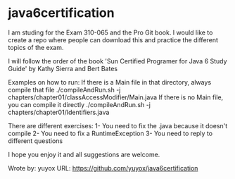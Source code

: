 # java6certification
I am studing for the Exam 310-065 and the Pro Git book.
I would like to create a repo where people can download this and practice the different topics of the exam.

I will follow the order of the book 'Sun Certified Programer for Java 6 Study Guide' by Kathy Sierra and Bert Bates

Examples on how to run:
If there is a Main file in that directory, always compile that file
./compileAndRun.sh -j chapters/chapter01/classAccessModifier/Main.java
If there is no Main file, you can compile it directly
./compileAndRun.sh -j chapters/chapter01/Identifiers.java

There are different exercises:
1- You need to fix the .java because it doesn't compile
2- You need to fix a RuntimeException
3- You need to reply to different questions

I hope you enjoy it and all suggestions are welcome.

Wrote by: yuyox
URL: https://github.com/yuyox/java6certification
